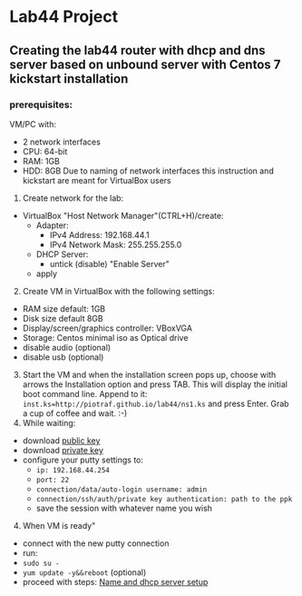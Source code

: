 # Lab44 Project
## Creating the lab44 router with dhcp and dns server based on unbound server with Centos 7 kickstart installation
### prerequisites:
VM/PC with:
* 2 network interfaces
* CPU: 64-bit
* RAM: 1GB
* HDD: 8GB
Due to naming of network interfaces this instruction and kickstart are meant for VirtualBox users
1. Create network for the lab:
* VirtualBox "Host Network Manager"(CTRL+H)/create:
  * Adapter:
    * IPv4 Address: 192.168.44.1
    * IPv4 Network Mask: 255.255.255.0
   * DHCP Server:
     * untick (disable) "Enable Server"
   * apply
2. Create VM in VirtualBox with the following settings:
 * RAM size default: 1GB
 * Disk size default 8GB
 * Display/screen/graphics controller: VBoxVGA
 * Storage: Centos minimal iso as Optical drive
 * disable audio (optional)
 * disable usb (optional)
3. Start the VM and when the installation screen pops up, choose with arrows the Installation option and press TAB. This will display the initial boot command line. Append to it: 
```inst.ks=http://piotraf.github.io/lab44/ns1.ks```
and press Enter. Grab a cup of coffee and wait. :-)
4. While waiting:
* download [public key](https://piotraf.github.io/lab44/publicaccess-vlab44-ed25519-key-20181227.pub)
* download [private key](https://piotraf.github.io/lab44/publicaccess-vlab44-ed25519-key-20181227.ppk)
* configure your putty settings to:
  * ```ip: 192.168.44.254```
  * ```port: 22```
  * ```connection/data/auto-login username: admin```
  * ```connection/ssh/auth/private key authentication: path to the ppk```
  * save the session with whatever name you wish
 4. When VM is ready"
 * connect with the new putty connection
 * run:
  * ```sudo su -```
  * ```yum update -y&&reboot``` (optional)
  * proceed with steps: [Name and dhcp server setup](https://piotraf.github.io/lab44/ns1-config.md)
  
  
  
  
